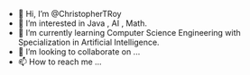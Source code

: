 - 👋 Hi, I’m @ChristopherTRoy
- 👀 I’m interested in Java , AI , Math.
- 🌱 I’m currently learning Computer Science Engineering with Specialization in Artificial Intelligence.
- 💞️ I’m looking to collaborate on ...
- 📫 How to reach me ...

<!---
ChristopherTRoy/ChristopherTRoy is a ✨ special ✨ repository because its `README.md` (this file) appears on your GitHub profile.
You can click the Preview link to take a look at your changes.
--->
